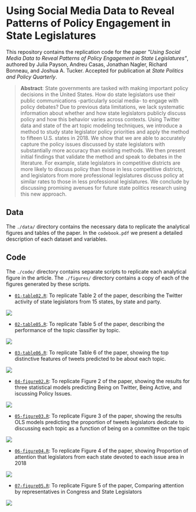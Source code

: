 # Using Social Media Data to Reveal Patterns of Policy Engagement in State Legislatures

This repository contains the replication code for the paper _"Using Social Media Data to Reveal Patterns of Policy Engagement in State Legislatures"_, authored by Julia Payson, Andreu Casas, Jonathan Nagler, Richard Bonneau, and Joshua A. Tucker. Accepted for publication at _State Politics and Policy Quarterly_.

> __Abstract__:
> State governments are tasked with making important policy decisions in the United States. How do state legislators use their public communications -particularly social media- to engage with policy debates? Due to previous data limitations, we lack systematic information about whether and how state legislators publicly discuss policy and how this behavior varies across contexts. Using Twitter data and state of the art topic modeling techniques, we introduce a method to study state legislator policy priorities and apply the method to fifteen U.S. states in 2018. We show that we are able to accurately capture the policy issues discussed by state legislators with substantially more accuracy than existing methods. We then present initial findings that validate the method and speak to debates in the literature. For example, state legislators in competitive districts are more likely to discuss policy than those in less competitive districts, and legislators from more professional legislatures discuss policy at similar rates to those in less professional legislatures. We conclude by discussing promising avenues for future state politics research using this new approach.

## Data
The `./data/` directory contains the necessary data to replicate the analytical figures and tables of the paper. In the `codebook.pdf` we present a detailed description of each dataset and variables. 


## Code
The `./code/` directory contains separate scripts to replicate each analytical figure in the article. The `./figures/` directory contains a copy of each of the figures generated by these scripts. 

- [`01-table02.R`](https://github.com/CasAndreu/social_media_state_legislators/blob/main/code/01-table02.R): To replicate Table 2 of the paper, describing the Twitter activity of state legislators from 15 states, by state and party.

<img src = "https://github.com/CasAndreu/social_media_state_legislators/blob/main/images/table02.png">

- [`02-table05.R`](https://github.com/CasAndreu/social_media_state_legislators/blob/main/code/02-table05.R): To replicate Table 5 of the paper, describing the performance of the topic classifier by topic.

<img src = "https://github.com/CasAndreu/social_media_state_legislators/blob/main/images/table05.png">

- [`03-table06.R`](https://github.com/CasAndreu/social_media_state_legislators/blob/main/code/03-table06.R): To replicate Table 6 of the paper, showing the top distinctive features of tweets predicted to be about each topic.

<img src = "https://github.com/CasAndreu/social_media_state_legislators/blob/main/images/table06.png">

- [`04-figure02.R`](https://github.com/CasAndreu/social_media_state_legislators/blob/main/code/04-figure02.R): To replicate Figure 2 of the paper, showing the results for three statistical models predicting Being on Twitter, Being Active, and iscussing Policy Issues.

<img src = "https://github.com/CasAndreu/social_media_state_legislators/blob/main/images/figure02-SAFE.png">

- [`05-figure03.R`](https://github.com/CasAndreu/social_media_state_legislators/blob/main/code/05-figure03.R): To replicate Figure 3 of the paper, showing the results OLS models predicting the proportion of tweets legislators dedicate to discussing each topic as a function of being on a committee on the topic

<img src = "https://github.com/CasAndreu/social_media_state_legislators/blob/main/images/figure03-SAFE.png">

- [`06-figure04.R`](https://github.com/CasAndreu/social_media_state_legislators/blob/main/code/06-figure04.R): To replicate Figure 4 of the paper, showing Proportion of attention that legislators from each state devoted to each issue area in 2018

<img src = "https://github.com/CasAndreu/social_media_state_legislators/blob/main/images/figure04-SAFE.png">

- [`07-figure05.R`](https://github.com/CasAndreu/social_media_state_legislators/blob/main/code/07-figure05.R): To replicate Figure 5 of the paper, Comparing attention by representatives in Congress and State Legislators

<img src = "https://github.com/CasAndreu/social_media_state_legislators/blob/main/images/figure05-SAFE.png">
